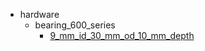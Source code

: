 * hardware
  * bearing_600_series
    * [9_mm_id_30_mm_od_10_mm_depth](hardware/bearing_600_series/9_mm_id_30_mm_od_10_mm_depth)
